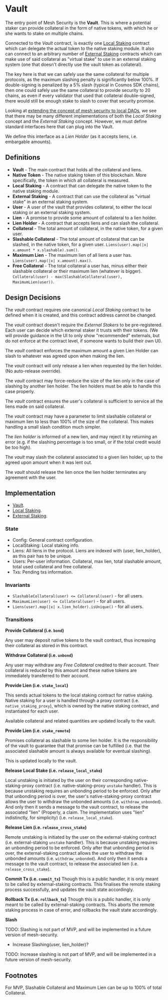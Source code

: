 # Vault

The entry point of Mesh Security is the **Vault**. This is where a potential
staker can provide collateral in the form of native tokens, with which he or she wants
to stake on multiple chains.

Connected to the _Vault_ contract, is exactly one [Local Staking](./LocalStaking.md) contract
which can delegate the actual token to the native staking module. It also can connect to an
arbitrary number of [External Staking](./ExternalStaking.md) contracts which can make use
of said collateral as "virtual stake" to use in an external staking system (one that doesn't
directly use the vault token as collateral).

The key here is that we can safely use the
same collateral for multiple protocols, as the maximum slashing penalty is significantly
below 100%. If double-signing is penalized by a 5% slash (typical in Cosmos SDK chains),
then one could safely use the same collateral to provide security to 20 chains, as even
if every validator that used that collateral double-signed, there would still be enough
stake to slash to cover that security promise.

Looking at [extending the concept of mesh security to local DAOs](./DAOs.md),
we see that there may be many different implementations of both the _Local Staking_ concept and
the _External Staking_ concept. However, we must define
standard interfaces here that can plug into the Vault.

We define this interface as a _Lien Holder_ (as it accepts liens, i.e. embargable amounts).

## Definitions

- **Vault** - The main contract that holds all the collateral and liens.
- **Native Token** - The native staking token of this blockchain. More specifically,
  the token in which all collateral is measured.
- **Local Staking** - A contract that can delegate the native token to the native staking module.
- **External Staking** - A contract that can use the collateral as "virtual stake" in an external staking system.
- **User** - A user of the vault that provides collateral, to either the local staking or an external staking system.
- **Lien** - A promise to provide some amount of collateral to a lien holder.
- **Lien Holder** - A contract that accepts liens and can slash the collateral.
- **Collateral** - The total amount of collateral, in the native token, for a given user.
- **Slashable Collateral** - The total amount of collateral that can be slashed, in the native token, for a given user.
  `Liens(user).map(|x| x.amount * x.slashable).sum()`.
- **Maximum Lien** - The maximum lien of all liens a user has.
  `Liens(user).map(|x| x.amount).max()`.
- **Free Collateral** - The total collateral a user has, minus either their slashable collateral or their maximum lien (whatever is bigger).
  `Collateral(user) - max(SlashableCollateral(user), MaximumLien(user))`.

## Design Decisions

The _vault_ contract requires one canonical _Local Staking_ contract to be defined when it is
created, and this contract address cannot be changed.

The _vault_ contract doesn't require the _External Stakers_ to be pre-registered. Each user can decide
which external staker it trusts with their tokens. (We will provide guidance in the UI to only
show "recommended" externals, but do not enforce at the contract level, if someone wants to build their own UI).

The _vault_ contract enforces the maximum amount a given Lien Holder can slash to whatever was
agreed upon when making the lien.

The _vault_ contract will only release a lien when requested by the lien holder. (No auto-release override).

The _vault_ contract may force-reduce the size of the lien only in the case of slashing by another lien holder.
The lien holders must be able to handle this case properly.

The _vault_ contract ensures the user's collateral is sufficient to service all the liens
made on said collateral.

The _vault_ contract may have a parameter to limit slashable collateral or maximum lien to less than
100% of the size of the collateral. This makes handling a small slash condition much simpler.

The _lien holder_ is informed of a new lien, and may reject it by returning an error
(e.g. if the slashing percentage is too small, or if the total credit would be too high).

The _vault_ may slash the collateral associated to a given lien holder, up to the agreed upon amount when it was lent out.

The _vault_ should release the lien once the lien holder terminates any agreement with the user.

## Implementation

- [Vault](../../contracts/provider/vault/src/contract.rs).
- [Local Staking](../../contracts/provider/native-staking/src/contract.rs).
- [External Staking](../../contracts/provider/external-staking/src/contract.rs).

### State

- Config: General contract configuration.
- LocalStaking: Local staking info.
- Liens: All liens in the protocol. Liens are indexed with (user, lien_holder), as this pair has to be unique.
- Users: Per-user information. Collateral, max lien, total slashable amount, total used collateral and free collateral.
- Txs: Pending txs information.

### Invariants

- `SlashableCollateral(user) <= Collateral(user)` - for all users.
- `MaximumLien(user) <= Collateral(user)` - for all users.
- `Liens(user).map(|x| x.lien_holder).isUnique()` - for all users.

### Transitions

**Provide Collateral (i.e. `bond`)**

Any user may deposit native tokens to the vault contract,
thus increasing their collateral as stored in this contract.

**Withdraw Collateral (i.e. `unbond`)**

Any user may withdraw any _Free Collateral_ credited to their account.
Their collateral is reduced by this amount and these native tokens are
immediately transferred to their account.

**Provide Lien (i.e. `stake_local`)**

This sends actual tokens to the local staking contract for native staking.
Native staking for a user is handled through a proxy contract (i.e. `native_staking_proxy`),
which is owned by the native staking contract, and instantiated for each user.

Available collateral and related quantities are updated locally to the vault.

**Provide Lien (i.e. `stake_remote`)**

Promises collateral as slashable to some lien holder. It is the responsibility of the vault to guarantee that
that promise can be fulfilled (i.e. that the associated slashable amount is always available for eventual slashing).

This is updated locally to the vault.

**Release Local Stake (i.e. `release_local_stake`)**

Local unstaking is initiated by the user on their corresponding native-staking-proxy contract (i.e. native-staking-proxy `unstake` handler).
This is because unstaking requires an unbonding period to be enforced. Only after that unbonding period is over, the user's native-staking-proxy
contract allows the user to withdraw the unbonded amounts (i.e. `withdraw_unbonded`). And only then it sends a message to the vault contract,
to release the associated "lien" (Properly, a claim. The implementation uses "lien" indistinctly, for simplicity) (i.e. `release_local_stake`).

**Release Lien (i.e. `release_cross_stake`)**

Remote unstaking is initiated by the user on the external-staking contract (i.e. external-staking `unstake` handler).
This is because unstaking requires an unbonding period to be enforced. Only after that unbonding period is over, the external-staking
contract allows the user to withdraw the unbonded amounts (i.e. `withdraw_unbonded`). And only then it sends a message to the vault contract,
to release the associated lien (i.e. `release_cross_stake`).

**Commit Tx (i.e. `commit_tx`)**
Though this is a public handler, it is only meant to be called by external-staking contracts. This finalises the remote staking process
successfully, and updates the vault state accordingly.

**Rollback Tx (i.e. `rollback_tx`)**
Though this is a public handler, it is only meant to be called by external-staking contracts. This aborts the remote staking process
in case of error, and rollbacks the vault state accordingly.

**Slash**

TODO: Slashing is not part of MVP, and will be implemented in a future version of mesh-security.

- Increase Slashing(user, lien_holder)?

TODO: Increase slashing is not part of MVP, and will be implemented in a future version of mesh-security.

## Footnotes

For MVP, Slashable Collateral and Maximum Lien can be up to 100% of total Collateral.
